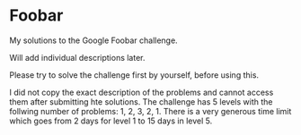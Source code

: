 # Foobar
My solutions to the Google Foobar challenge.

Will add individual descriptions later.

Please try to solve the challenge first by yourself, before using this.

I did not copy the exact description of the problems and cannot access them after submitting hte solutions. The challenge has 5 levels with the follwing number of problems: 1, 2, 3, 2, 1. There is a very generous time limit which goes from 2 days for level 1 to 15 days in level 5.
